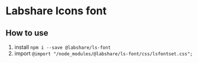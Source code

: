 # Labshare Icons font

## How to use
1. install `npm i --save @labshare/ls-font`
2. import `@import "/node_modules/@labshare/ls-font/css/lsfontset.css";`
